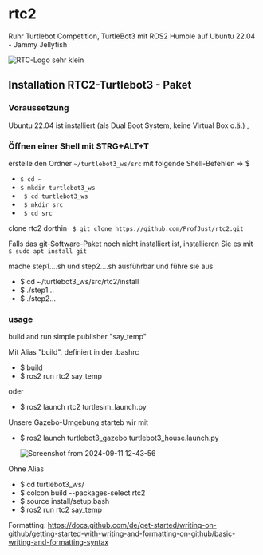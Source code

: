 # rtc2
Ruhr Turtlebot Competition, TurtleBot3 mit ROS2 Humble auf Ubuntu 22.04 - Jammy Jellyfish




![RTC-Logo sehr klein](https://github.com/user-attachments/assets/770f9a44-890e-4c6b-9a44-0eb2e61a87c7)



## Installation RTC2-Turtlebot3 - Paket
### Voraussetzung
Ubuntu 22.04 ist installiert (als Dual Boot System, keine Virtual Box o.ä.) , 

### Öffnen einer Shell mit STRG+ALT+T
erstelle den Ordner `~/turtlebot3_ws/src` mit folgende Shell-Befehlen => $
* ` $ cd ~ ` 
* ` $ mkdir turtlebot3_ws `
* ` $ cd turtlebot3_ws`
* ` $ mkdir src`
* ` $ cd src`

clone rtc2 dorthin
  ` $ git clone https://github.com/ProfJust/rtc2.git`
  
  Falls das git-Software-Paket noch nicht installiert ist, installieren Sie es mit
  ` $ sudo apt install git`
  

mache step1....sh und step2....sh ausführbar
und führe sie aus

* $ cd ~/turtlebot3_ws/src/rtc2/install
* $ ./step1...
* $ ./step2... 

### usage
build and run simple publisher "say_temp"

Mit Alias "build", definiert in der .bashrc
- $ build 
- $ ros2 run rtc2 say_temp

oder
- $ ros2 launch rtc2 turtlesim_launch.py

Unsere Gazebo-Umgebung starteb wir mit
- $ ros2 launch turtlebot3_gazebo turtlebot3_house.launch.py
  
  ![Screenshot from 2024-09-11 12-43-56](https://github.com/user-attachments/assets/207e0f12-7db6-4db3-9078-2dc2b160b19c)


Ohne Alias
- $ cd turtlebot3_ws/
- $ colcon build --packages-select rtc2
- $ source install/setup.bash 
- $ ros2 run rtc2 say_temp 


Formatting: https://docs.github.com/de/get-started/writing-on-github/getting-started-with-writing-and-formatting-on-github/basic-writing-and-formatting-syntax
